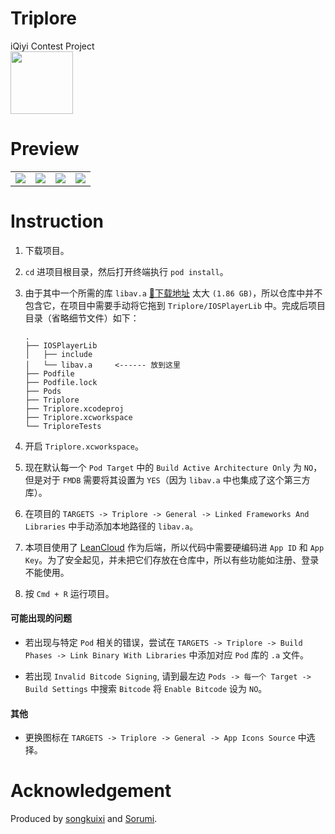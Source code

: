 # Triplore
iQiyi Contest Project  
<img src="https://github.com/songkuixi/Triplore/blob/master/Img/Logo/Logo2-2.png" width="100px" height="100px"> 

# Preview
<table>
    <tr>
        <td><img src="https://github.com/songkuixi/Triplore/blob/master/Img/Intro/Intro_Screen_One.png"></td>
        <td><img src="https://github.com/songkuixi/Triplore/blob/master/Img/Intro/Intro_Screen_Two.png"></td>
        <td><img src="https://github.com/songkuixi/Triplore/blob/master/Img/Intro/Intro_Screen_Three.png"></td>
        <td><img src="https://github.com/songkuixi/Triplore/blob/master/Img/Intro/Intro_Screen_Four.png"></td>
    </tr>
</table>

# Instruction
1. 下载项目。

2. `cd` 进项目根目录，然后打开终端执行 `pod install`。  

3. 由于其中一个所需的库 `libav.a` [🔗下载地址](http://pan.baidu.com/s/1gfxfyc7)  太大 `(1.86 GB)`，所以仓库中并不包含它，在项目中需要手动将它拖到 `Triplore/IOSPlayerLib` 中。完成后项目目录（省略细节文件）如下：
    
    ```
    .
    ├── IOSPlayerLib
    │   ├── include
    │   └── libav.a     <------ 放到这里
    ├── Podfile
    ├── Podfile.lock
    ├── Pods
    ├── Triplore
    ├── Triplore.xcodeproj
    ├── Triplore.xcworkspace
    └── TriploreTests
    ```  

4. 开启 `Triplore.xcworkspace`。

5. 现在默认每一个 `Pod Target` 中的 `Build Active Architecture Only` 为 `NO`，但是对于 `FMDB` 需要将其设置为 `YES`（因为 `libav.a` 中也集成了这个第三方库）。

6. 在项目的 `TARGETS -> Triplore -> General -> Linked Frameworks And Libraries` 中手动添加本地路径的 `libav.a`。

7. 本项目使用了 [LeanCloud](https://leancloud.cn) 作为后端，所以代码中需要硬编码进 `App ID` 和 `App Key`。为了安全起见，并未把它们存放在仓库中，所以有些功能如注册、登录不能使用。

8. 按 `Cmd + R` 运行项目。

#### 可能出现的问题

* 若出现与特定 `Pod` 相关的错误，尝试在 `TARGETS -> Triplore -> Build Phases -> Link Binary With Libraries` 中添加对应 `Pod` 库的 `.a` 文件。

* 若出现 `Invalid Bitcode Signing`, 请到最左边 `Pods -> 每一个 Target -> Build Settings` 中搜索 `Bitcode` 将 `Enable Bitcode` 设为 `NO`。

#### 其他

* 更换图标在 `TARGETS -> Triplore -> General -> App Icons Source` 中选择。

# Acknowledgement

Produced by [songkuixi](https://github.com/songkuixi) and [Sorumi](https://github.com/Sorumi).


